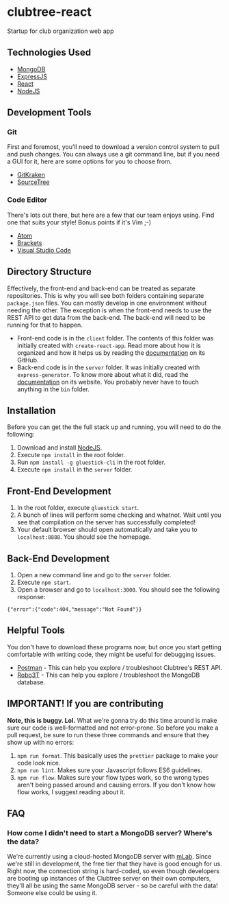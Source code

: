 # clubtree-react
Startup for club organization web app

## Technologies Used
* [MongoDB](https://www.mongodb.com/)
* [ExpressJS](https://expressjs.com/)
* [React](https://angularjs.org/)
* [NodeJS](https://nodejs.org/en/)

## Development Tools

### Git

First and foremost, you'll need to download a version control system to pull and push changes. You can always use a git command line, but if you need a GUI for it, here are some options for you to choose from.

* [GitKraken](https://www.gitkraken.com/)
* [SourceTree](https://www.sourcetreeapp.com/)

### Code Editor

There's lots out there, but here are a few that our team enjoys using. Find one that suits your style! Bonus points if it's Vim ;-)

* [Atom](https://atom.io/)
* [Brackets](http://brackets.io/)
* [Visual Studio Code](https://code.visualstudio.com/)

## Directory Structure

Effectively, the front-end and back-end can be treated as separate repositories. This is why you will see both folders containing separate `package.json` files. You can mostly develop in one environment without needing the other. The exception is when the front-end needs to use the REST API to get data from the back-end. The back-end will need to be running for that to happen.

* Front-end code is in the `client` folder. The contents of this folder was initially created with `create-react-app`. Read more about how it is organized and how it helps us by reading the [documentation](https://github.com/facebookincubator/create-react-app) on its GitHub.
* Back-end code is in the `server` folder. It was initially created with `express-generator`. To know more about what it did, read the [documentation](https://expressjs.com/en/starter/generator.html) on its website. You probably never have to touch anything in the `bin` folder.

## Installation

Before you can get the the full stack up and running, you will need to do the following:

1. Download and install [NodeJS](https://nodejs.org/en/).
2. Execute `npm install` in the root folder.
3. Run `npm install -g gluestick-cli` in the root folder.
4. Execute `npm install` in the `server` folder.

## Front-End Development

1. In the root folder, execute `gluestick start`.
2. A bunch of lines will perform some checking and whatnot.  Wait until you see that compilation on the server has successfully completed!
3. Your default browser should open automatically and take you to `localhost:8888`. You should see the homepage.

<!-- Note: If you need to use the REST API, follow the instructions to start the back-end first, then follow the instructions to start the front-end. When you get to Step 3, it will ask you if you want to use a different port. Type `yes` and the browser should automatically open to `localhost:3001`. -->

## Back-End Development

1. Open a new command line and go to the `server` folder.
2. Execute `npm start`.
3. Open a browser and go to `localhost:3000`. You should see the following response:
```
{"error":{"code":404,"message":"Not Found"}}
```

## Helpful Tools

You don't have to download these programs now, but once you start getting comfortable with writing code, they might be useful for debugging issues.

* [Postman](https://www.getpostman.com/) - This can help you explore / troubleshoot Clubtree's REST API.
* [Robo3T](https://robomongo.org/) - This can help you explore / troubleshoot the MongoDB database.

## IMPORTANT!  If you are contributing

**Note, this is buggy.  Lol.**
What we're gonna try do this time around is make sure our code is well-formatted and not error-prone.  So before you make a pull request, be sure to run these three commands and ensure that they show up with no errors:

1.  `npm run format`.  This basically uses the `prettier` package to make your code look nice.
2.  `npm run lint`.  Makes sure your Javascript follows ES6 guidelines.
3.  `npm run flow`.  Makes sure your flow types work, so the wrong types aren't being passed around and causing errors.  If you don't know how flow works, I suggest reading about it.

## FAQ

### How come I didn't need to start a MongoDB server? Where's the data?
We're currently using a cloud-hosted MongoDB server with [mLab](https://mlab.com/). Since we're still in development, the free tier that they have is good enough for us. Right now, the connection string is hard-coded, so even though developers are booting up instances of the Clubtree server on their own computers, they'll all be using the same MongoDB server - so be careful with the data! Someone else could be using it.
